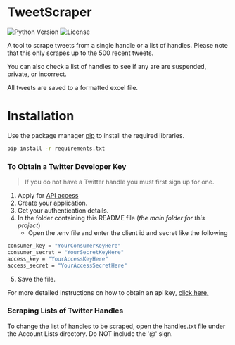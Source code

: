 # TweetScraper
![Python Version](https://img.shields.io/pypi/pyversions/pandas?style=for-the-badge)
![License](https://img.shields.io/github/license/Durhamster/TweetScraper?style=for-the-badge)

A tool to scrape tweets from a single handle or a list of handles. Please note that this only scrapes up to the 500 recent tweets.

You can also check a list of handles to see if any are are suspended, private, or incorrect.

All tweets are saved to a formatted excel file.

# Installation
Use the package manager [pip](https://pip.pypa.io/en/stable/) to install the required libraries.

```bash
pip install -r requirements.txt
```

### To Obtain a Twitter Developer Key

> If you do not have a Twitter handle you must first sign up for one.

1. Apply for [API access](https://developer.twitter.com/en/apply-for-access.html)
2. Create your application.
3. Get your authentication details.
4. In the folder containing this README file (*the main folder for this project*)
    - Open the .env file and enter the client id and secret like the following

 ```bash
consumer_key = "YourConsumerKeyHere"
consumer_secret = "YourSecretKeyHere"
access_key = "YourAccessKeyHere"
access_secret = "YourAccessSecretHere"
```
5. Save the file.

For more detailed instructions on how to obtain an api key, [click here.](https://towardsdatascience.com/how-to-access-twitters-api-using-tweepy-5a13a206683b)

### Scraping Lists of Twitter Handles

To change the list of handles to be scraped, open the handles.txt file under the Account Lists directory. Do NOT include the '@' sign.